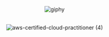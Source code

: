 <div align="center">

![giphy](https://user-images.githubusercontent.com/76796679/230342155-b2cb0241-4545-41b5-8db1-c2ec3d9f7175.gif) <br> 
<br>

<!-- 
[![Solved.ac Profile](http://mazassumnida.wtf/api/v2/generate_badge?boj=zz0905k)](https://solved.ac/zz0905k/) <br>
-->

![aws-certified-cloud-practitioner (4)](https://github.com/kimjunseoo/kimjunseoo/assets/76796679/3d1e354c-d976-457f-9d47-d55141aaf8b1)

 
</div>
